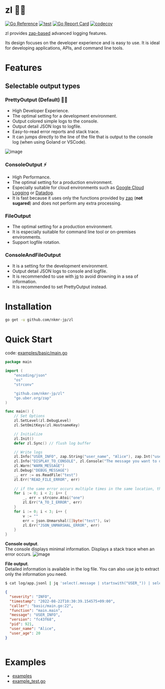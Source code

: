 # zl :technologist:
[![Go Reference](https://pkg.go.dev/badge/github.com/nkmr-jp/zl.svg)](https://pkg.go.dev/github.com/nkmr-jp/zl)
[![test](https://github.com/nkmr-jp/zl/actions/workflows/test.yml/badge.svg)](https://github.com/nkmr-jp/zl/actions/workflows/test.yml)
[![Go Report Card](https://goreportcard.com/badge/github.com/nkmr-jp/zl)](https://goreportcard.com/report/github.com/nkmr-jp/zl)
[![codecov](https://codecov.io/gh/nkmr-jp/zl/branch/develop/graph/badge.svg?token=2Z6M2JYT17)](https://codecov.io/gh/nkmr-jp/zl)

zl provides [zap-based](https://github.com/uber-go/zap) advanced logging features.

Its design focuses on the developer experience and is easy to use.
It is ideal for developing applications, APIs, and command line tools.

# Features
## Selectable output types
### PrettyOutput (Default) :technologist: 
- High Developer Experience.
- The optimal setting for a development environment.
- Output colored simple logs to the console.
- Output detail JSON logs to logfile.
- Easy-to-read error reports and stack trace.
- It can jumps directly to the line of the file that is output to the console log (when using Goland or VSCode).

![image](https://user-images.githubusercontent.com/8490118/185822142-4667200b-8087-49f0-9e41-68ebb1731985.png)



### ConsoleOutput :zap:
- High Performance.
- The optimal setting for a production environment.
- Especially suitable for cloud environments such as [Google Cloud Logging](https://cloud.google.com/logging) or [Datadog](https://www.datadoghq.com/).
- It is fast because it uses only the functions provided by [zap](https://github.com/uber-go/zap#performance) (**not sugared**) and does not perform any extra processing.

### FileOutput
- The optimal setting for a production environment.
- It is especially suitable for command line tool or on-premises environments.
- Support logfile rotation.

### ConsoleAndFileOutput
- It is a setting for the development environment.
- Output detail JSON logs to console and logfile.
- It is recommended to use with [jq](https://stedolan.github.io/jq/) to avoid drowning in a sea of information.
- It is recommended to set PrettyOutput instead.


# Installation

```sh
go get -u github.com/nkmr-jp/zl
```

# Quick Start

code: [examples/basic/main.go](examples/basic/main.go)
```go
package main

import (
	"encoding/json"
	"os"
	"strconv"

	"github.com/nkmr-jp/zl"
	"go.uber.org/zap"
)

func main() {
	// Set Options
	zl.SetLevel(zl.DebugLevel)
	zl.SetOmitKeys(zl.HostnameKey)

	// Initialize
	zl.Init()
	defer zl.Sync() // flush log buffer

	// Write logs
	zl.Info("USER_INFO", zap.String("user_name", "Alice"), zap.Int("user_age", 20)) // can use zap fields.
	zl.Info("DISPLAY_TO_CONSOLE", zl.Console("The message you want to display to console"))
	zl.Warn("WARN_MESSAGE")
	zl.Debug("DEBUG_MESSAGE")
	_, err := os.ReadFile("test")
	zl.Err("READ_FILE_ERROR", err)
	
	// if the same error occurs multiple times in the same location, the error report will show them all together.
	for i := 0; i < 2; i++ {
		_, err = strconv.Atoi("one")
		zl.Err("A_TO_I_ERROR", err)
	}
	for i := 0; i < 3; i++ {
		v := ""
		err = json.Unmarshal([]byte("test"), &v)
		zl.Err("JSON_UNMARSHAL_ERROR", err)
	}
}
```

**Console output**. <br>
The console displays minimal information. Displays a stack trace when an error occurs.
![image](https://user-images.githubusercontent.com/8490118/185822142-4667200b-8087-49f0-9e41-68ebb1731985.png)

**File output**. <br>
Detailed information is available in the log file. You can also use jq to extract only the information you need.
```sh
$ cat log/app.jsonl | jq 'select(.message | startswith("USER_")) | select(.pid==921)'
```
```json
{
  "severity": "INFO",
  "timestamp": "2022-08-22T10:30:39.154575+09:00",
  "caller": "basic/main.go:22",
  "function": "main.main",
  "message": "USER_INFO",
  "version": "fc43f68",
  "pid": 921,
  "user_name": "Alice",
  "user_age": 20
}
   
```

# Examples
- [examples](examples)
- [example_test.go](example_test.go)
